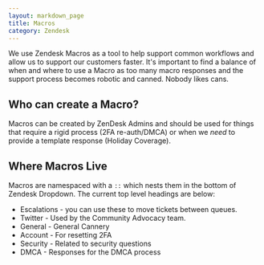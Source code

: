 ```yaml
---
layout: markdown_page
title: Macros
category: Zendesk
---
```



We use Zendesk Macros as a tool to help support common workflows and allow us to support our customers faster. It's important to find a balance of when and where to use a Macro as too many macro responses and the support process becomes robotic and canned. Nobody likes cans.

## Who can create a Macro?

Macros can be created by ZenDesk Admins and should be used for things that require a rigid process (2FA re-auth/DMCA) or when we _need_ to provide a template response (Holiday Coverage).

## Where Macros Live

Macros are namespaced with a `::` which nests them in the bottom of Zendesk Dropdown. The current top level headings are below:

* Escalations - you can use these to move tickets between queues.
* Twitter - Used by the Community Advocacy team.
* General - General Cannery
* Account - For resetting 2FA
* Security - Related to security questions
* DMCA - Responses for the DMCA process
